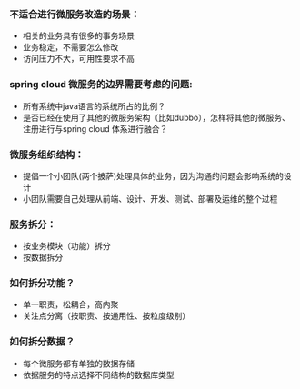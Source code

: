 ### 不适合进行微服务改造的场景：

* 相关的业务具有很多的事务场景
* 业务稳定，不需要怎么修改
* 访问压力不大，可用性要求不高

### spring cloud 微服务的边界需要考虑的问题:

* 所有系统中java语言的系统所占的比例？
* 是否已经在使用了其他的微服务架构（比如dubbo），怎样将其他的微服务、注册进行与spring cloud 体系进行融合？

### 微服务组织结构：

* 提倡一个小团队\(两个披萨\)处理具体的业务，因为沟通的问题会影响系统的设计
* 小团队需要自己处理从前端、设计、开发、测试、部署及运维的整个过程

### 服务拆分：

* 按业务模块（功能）拆分
* 按数据拆分

### 如何拆分功能？

* 单一职责，松耦合，高内聚
* 关注点分离（按职责、按通用性、按粒度级别）



### 如何拆分数据？

* 每个微服务都有单独的数据存储
* 依据服务的特点选择不同结构的数据库类型




